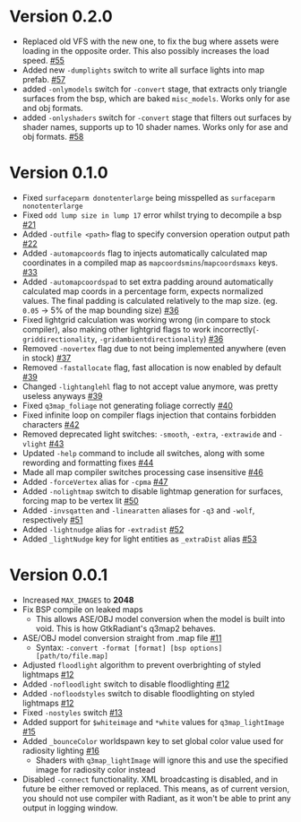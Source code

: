 # Version 0.2.0

* Replaced old VFS with the new one, to fix the bug where assets were loading in the opposite order. This also possibly increases the load speed. [#55](https://github.com/id-tech-3-tools/map-compiler/pull/55)
* Added new `-dumplights` switch to write all surface lights into map prefab. [#57](https://github.com/id-tech-3-tools/map-compiler/pull/57)
* added `-onlymodels` switch for `-convert` stage, that extracts only triangle surfaces from the bsp, which are baked `misc_models`. Works only for ase and obj formats.
* added `-onlyshaders` switch for `-convert` stage that filters out surfaces by shader names, supports up to 10 shader names. Works only for ase and obj formats. [#58](https://github.com/id-tech-3-tools/map-compiler/pull/58)

# Version 0.1.0

* Fixed `surfaceparm donotenterlarge` being misspelled as `surfaceparm nonotenterlarge` 
* Fixed `odd lump size in lump 17` error whilst trying to decompile a bsp [#21](https://github.com/id-tech-3-tools/map-compiler/pull/21)
* Added `-outfile <path>` flag to specify conversion operation output path [#22](https://github.com/id-tech-3-tools/map-compiler/pull/22)
* Added `-automapcoords` flag to injects automatically calculated map coordinates in a compiled map as `mapcoordsmins`/`mapcoordsmaxs` keys. [#33](https://github.com/id-tech-3-tools/map-compiler/pull/33)
* Added `-automapcoordspad` to set extra padding around automatically calculated map coords in a percentage form, expects normalized values. The final padding is calculated relatively to the map size. (eg. `0.05` -> 5% of the map bounding size) [#36](https://github.com/id-tech-3-tools/map-compiler/pull/36)
* Fixed lightgrid calculation was working wrong (in compare to stock compiler), also making other lightgrid flags to work incorrectly(`-griddirectionality`, `-gridambientdirectionality`) [#36](https://github.com/id-tech-3-tools/map-compiler/pull/36)
* Removed `-novertex` flag due to not being implemented anywhere (even in stock) [#37](https://github.com/id-tech-3-tools/map-compiler/pull/37)
* Removed `-fastallocate` flag, fast allocation is now enabled by default [#39](https://github.com/id-tech-3-tools/map-compiler/pull/39)
* Changed `-lightanglehl` flag to not accept value anymore, was pretty useless anyways [#39](https://github.com/id-tech-3-tools/map-compiler/pull/39)
* Fixed `q3map_foliage` not generating foliage correctly [#40](https://github.com/id-tech-3-tools/map-compiler/pull/40)
* Fixed infinite loop on compiler flags injection that contains forbidden characters [#42](https://github.com/id-tech-3-tools/map-compiler/pull/42)
* Removed deprecated light switches: `-smooth`, `-extra`, `-extrawide` and `-vlight` [#43](https://github.com/id-tech-3-tools/map-compiler/pull/43)
* Updated `-help` command to include all switches, along with some rewording and formatting fixes [#44](https://github.com/id-tech-3-tools/map-compiler/pull/44)
* Made all map compiler switches processing case insensitive [#46](https://github.com/id-tech-3-tools/map-compiler/pull/46)
* Added `-forceVertex` alias for `-cpma` [#47](https://github.com/id-tech-3-tools/map-compiler/pull/47)
* Added `-nolightmap` switch to disable lightmap generation for surfaces, forcing map to be vertex lit [#50](https://github.com/id-tech-3-tools/map-compiler/pull/50)
* Added `-invsqatten` and `-linearatten` aliases for `-q3` and `-wolf`, respectively [#51](https://github.com/id-tech-3-tools/map-compiler/pull/51)
* Added `-lightnudge` alias for `-extradist` [#52](https://github.com/id-tech-3-tools/map-compiler/pull/52)
* Added `_lightNudge` key for light entities as `_extraDist` alias [#53](https://github.com/id-tech-3-tools/map-compiler/pull/53)

# Version 0.0.1

* Increased `MAX_IMAGES` to __2048__ 
* Fix BSP compile on leaked maps
  * This allows ASE/OBJ model conversion when the model is built into void. This is how GtkRadiant's q3map2 behaves.
* ASE/OBJ model conversion straight from .map file [#11](https://github.com/id-tech-3-tools/map-compiler/pull/11)
  * Syntax: `-convert -format [format] [bsp options] [path/to/file.map]`
* Adjusted `floodlight` algorithm to prevent overbrighting of styled lightmaps [#12](https://github.com/id-tech-3-tools/map-compiler/pull/12)
* Added `-nofloodlight` switch to disable floodlighting [#12](https://github.com/id-tech-3-tools/map-compiler/pull/12)
* Added `-nofloodstyles` switch to disable floodlighting on styled lightmaps [#12](https://github.com/id-tech-3-tools/map-compiler/pull/12)
* Fixed `-nostyles` switch [#13](https://github.com/id-tech-3-tools/map-compiler/pull/13)
* Added support for `$whiteimage` and `*white` values for `q3map_lightImage` [#15](https://github.com/id-tech-3-tools/map-compiler/pull/15)
* Added `_bounceColor` worldspawn key to set global color value used for radiosity lighting [#16](https://github.com/id-tech-3-tools/map-compiler/pull/16)
  * Shaders with `q3map_lightImage` will ignore this and use the specified image for radiosity color instead
* Disabled `-connect` functionality. XML broadcasting is disabled, and in future be either removed or replaced. This means, as of current version, you should not use compiler with Radiant, as it won't be able to print any output in logging window.
